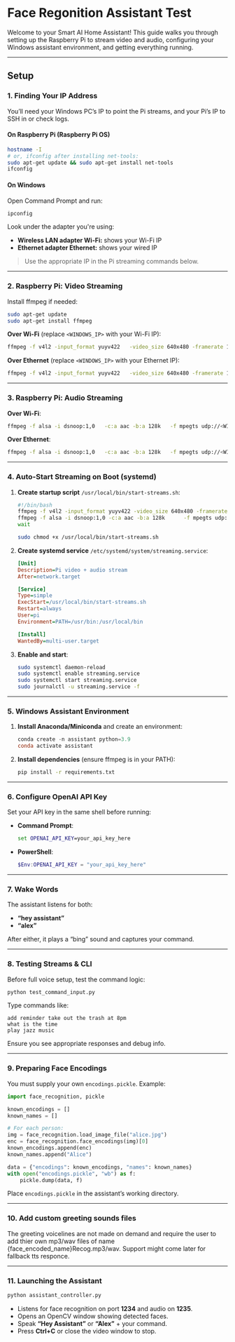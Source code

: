 # Face Regonition Assistant Test

Welcome to your Smart AI Home Assistant! This guide walks you through setting up the Raspberry Pi to stream video and audio, configuring your Windows assistant environment, and getting everything running.

---

## Setup

### 1. Finding Your IP Address

You’ll need your Windows PC’s IP to point the Pi streams, and your Pi’s IP to SSH in or check logs.

#### On Raspberry Pi (Raspberry Pi OS)
```bash
hostname -I
# or, ifconfig after installing net-tools:
sudo apt-get update && sudo apt-get install net-tools
ifconfig
```


#### On Windows
Open Command Prompt and run:
```cmd
ipconfig
```
Look under the adapter you're using:
- **Wireless LAN adapter Wi-Fi:** shows your Wi-Fi IP 
- **Ethernet adapter Ethernet:** shows your wired IP 

> Use the appropriate IP in the Pi streaming commands below.

---

### 2. Raspberry Pi: Video Streaming

Install ffmpeg if needed:
```bash
sudo apt-get update
sudo apt-get install ffmpeg
```

**Over Wi-Fi** (replace `<WINDOWS_IP>` with your Wi-Fi IP):
```bash
ffmpeg -f v4l2 -input_format yuyv422   -video_size 640x480 -framerate 15   -i /dev/video0   -c:v libx264 -preset ultrafast -tune zerolatency -g 30 -bf 0   -pix_fmt yuv420p -f mpegts udp://<WINDOWS_IP>:1234
```

**Over Ethernet** (replace `<WINDOWS_IP>` with your Ethernet IP):
```bash
ffmpeg -f v4l2 -input_format yuyv422   -video_size 640x480 -framerate 15   -i /dev/video0   -c:v libx264 -preset ultrafast -tune zerolatency -g 30 -bf 0   -pix_fmt yuv420p -f mpegts udp://<WINDOWS_IP>:1234
```

---

### 3. Raspberry Pi: Audio Streaming

**Over Wi-Fi**:
```bash
ffmpeg -f alsa -i dsnoop:1,0   -c:a aac -b:a 128k   -f mpegts udp://<WINDOWS_IP>:1235
```

**Over Ethernet**:
```bash
ffmpeg -f alsa -i dsnoop:1,0   -c:a aac -b:a 128k   -f mpegts udp://<WINDOWS_IP>:1235
```

---

### 4. Auto-Start Streaming on Boot (systemd)

1. **Create startup script** `/usr/local/bin/start-streams.sh`:
   ```bash
   #!/bin/bash
   ffmpeg -f v4l2 -input_format yuyv422 -video_size 640x480 -framerate 15      -i /dev/video0 -c:v libx264 -preset ultrafast -tune zerolatency -g 30 -bf 0      -pix_fmt yuv420p -f mpegts udp://<WINDOWS_IP>:1234 &
   ffmpeg -f alsa -i dsnoop:1,0 -c:a aac -b:a 128k      -f mpegts udp://<WINDOWS_IP>:1235 &
   wait
   ```
   ```bash
   sudo chmod +x /usr/local/bin/start-streams.sh
   ```

2. **Create systemd service** `/etc/systemd/system/streaming.service`:
   ```ini
   [Unit]
   Description=Pi video + audio stream
   After=network.target

   [Service]
   Type=simple
   ExecStart=/usr/local/bin/start-streams.sh
   Restart=always
   User=pi
   Environment=PATH=/usr/bin:/usr/local/bin

   [Install]
   WantedBy=multi-user.target
   ```
3. **Enable and start**:
   ```bash
   sudo systemctl daemon-reload
   sudo systemctl enable streaming.service
   sudo systemctl start streaming.service
   sudo journalctl -u streaming.service -f
   ```

---

### 5. Windows Assistant Environment

1. **Install Anaconda/Miniconda** and create an environment:
   ```powershell
   conda create -n assistant python=3.9
   conda activate assistant
   ```

2. **Install dependencies** (ensure ffmpeg is in your PATH):
   ```bash
   pip install -r requirements.txt
   ```

---

### 6. Configure OpenAI API Key

Set your API key in the same shell before running:

- **Command Prompt**:
  ```cmd
  set OPENAI_API_KEY=your_api_key_here
  ```
- **PowerShell**:
  ```powershell
  $Env:OPENAI_API_KEY = "your_api_key_here"
  ```

---

### 7. Wake Words

The assistant listens for both:
- **“hey assistant”**
- **“alex”**

After either, it plays a “bing” sound and captures your command.

---

### 8. Testing Streams & CLI

Before full voice setup, test the command logic:

```bash
python test_command_input.py
```

Type commands like:
```
add reminder take out the trash at 8pm
what is the time
play jazz music
```

Ensure you see appropriate responses and debug info.

---

### 9. Preparing Face Encodings

You must supply your own `encodings.pickle`. Example:

```python
import face_recognition, pickle

known_encodings = []
known_names = []

# For each person:
img = face_recognition.load_image_file("alice.jpg")
enc = face_recognition.face_encodings(img)[0]
known_encodings.append(enc)
known_names.append("Alice")

data = {"encodings": known_encodings, "names": known_names}
with open("encodings.pickle", "wb") as f:
    pickle.dump(data, f)
```

Place `encodings.pickle` in the assistant’s working directory.

---
### 10. Add custom greeting sounds files 

The greeting voicelines are not made on demand and require the user to add thier own mp3/wav files of name {face_encoded_name}Recog.mp3/wav.
Support might come later for fallback tts responce.

---
### 11. Launching the Assistant

```bash
python assistant_controller.py
```

- Listens for face recognition on port **1234** and audio on **1235**.
- Opens an OpenCV window showing detected faces.
- Speak **“Hey Assistant”** or **“Alex”** + your command.
- Press **Ctrl+C** or close the video window to stop.
